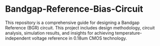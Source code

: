 # Bandgap-Reference-Bias-Circuit
This repository is a comprehensive guide for designing a Bandgap Reference (BGR) circuit. This project includes design methodology, circuit analysis, simulation results, and insights for achieving temperature-independent voltage reference in 0.18um CMOS technology.
